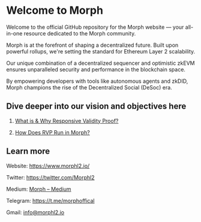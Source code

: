 # Welcome to Morph 

Welcome to the official GitHub repository for the Morph website — your all-in-one resource dedicated to the Morph community.

Morph is at the forefront of shaping a decentralized future. Built upon powerful rollups, we're setting the standard for Ethereum Layer 2 scalability. 

Our unique combination of a decentralized sequencer and optimistic zkEVM ensures unparalleled security and performance in the blockchain space. 

By empowering developers with tools like autonomous agents and zkDID, Morph champions the rise of the Decentralized Social (DeSoc) era.

## Dive deeper into our vision and objectives here

1. [What is & Why Responsive Validity Proof?](https://docs.morphl2.io/docs/how-morph-works/responsive-validity-proof/why-rvp)


2. [How Does RVP Run in Morph?](https://medium.com/@morphlayer2/how-does-rvp-run-in-morph-6025233a21cc)

## Learn more

Website: https://www.morphl2.io/

Twitter: https://twitter.com/Morphl2

Medium: [Morph – Medium](https://medium.com/@morphlayer2)

Telegram: https://t.me/morphoffical

Gmail: info@morphl2.io